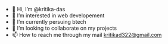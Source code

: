 - 👋 Hi, I’m @kritika-das
- 👀 I’m interested in web developement
- 🌱 I’m currently persuing btech
- 💞️ I’m looking to collaborate on my projects
- 📫 How to reach me through my mail kritikad322@gmail.com

